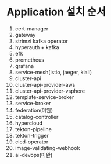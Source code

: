 # Application 설치 순서
1. cert-manager
2. gateway
3. strimzi kafka operator
4. hyperauth + kafka
5. efk
6. prometheus
7. grafana
8. service-mesh(istio, jaeger, kiali)
9. cluster-api
10. cluster-api-provider-aws
11. cluster-api-provider-vsphere
12. template-service-broker
13. service-broker
14. federation(미완)
15. catalog-controller
16. hypercloud
17. tekton-pipeline
18. tekton-trigger
19. cicd-operator
20. image-validating-webhook
21. ai-devops(미완)